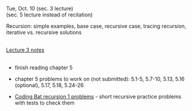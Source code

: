 
<div class="lecture2">

<div class="column_date">


Tue, Oct. 10 (sec. 3 lecture)<br>
(sec. 5 lecture instead of recitation)  


</div>

<div class="column_materials">
<p markdown="block">

Recursion: simple examples, base case, recursive case, tracing recursion,
iterative vs. recursive solutions 
<br>
<br>


[Lecture 3 notes](notes/lecture03_Recursion.pdf) <br><br>



</p>
</div>

<div class="column_assign">
<p markdown="block">

- finish reading chapter 5

- chapter 5 problems to work on (not submitted): 5.1-5, 5.7-10, 5.13, 5.16 (optional), 
5.17, 5.18, 5.24-26   

- [Coding Bat recursion 1 problems](http://codingbat.com/java/Recursion-1) - short recursive practice problems
with tests to check them 


</p>
</div>
    
</div>
